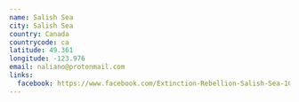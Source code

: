 ```yaml
---
name: Salish Sea
city: Salish Sea
country: Canada
countrycode: ca
latitude: 49.361
longitude: -123.976
email: naliano@protonmail.com
links:
  facebook: https://www.facebook.com/Extinction-Rebellion-Salish-Sea-108323970649693
---
```

